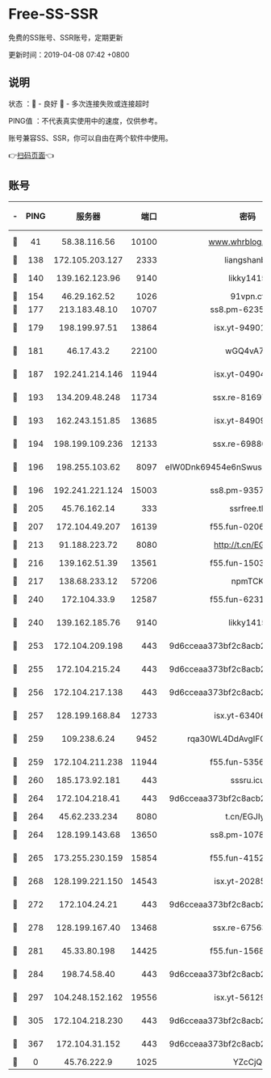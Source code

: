 # Free-SS-SSR

免费的SS账号、SSR账号，定期更新

更新时间：2019-04-08 07:42 +0800

## 说明

状态     ：🙂 - 良好 🙁 - 多次连接失败或连接超时

PING值   ：不代表真实使用中的速度，仅供参考。

账号兼容SS、SSR，你可以自由在两个软件中使用。

👉[扫码页面](https://liesauer.github.io/Free-SS-SSR/)👈

## 账号

|-|PING|服务器|端口|密码|加密方式|区域|
|:----:|:----:|:-----:|-----:|:----:|:----:|:----:|
|🙂|41|58.38.116.56|10100|www.whrblog.online|aes-256-cfb|CN|
|🙂|138|172.105.203.127|2333|liangshanbo|chacha20|JP|
|🙂|140|139.162.123.96|9140|likky1415|aes-256-cfb|JP|
|🙂|154|46.29.162.52|1026|91vpn.cf|rc4-md5|RU|
|🙂|177|213.183.48.10|10707|ss8.pm-62353163|rc4-md5|RU|
|🙂|179|198.199.97.51|13864|isx.yt-94901280|aes-256-cfb|US|
|🙂|181|46.17.43.2|22100|wGQ4vA7D|aes-256-gcm|RU|
|🙂|187|192.241.214.146|11944|isx.yt-04904484|aes-256-cfb|US|
|🙂|193|134.209.48.248|11734|ssx.re-81697761|aes-256-cfb|US|
|🙂|193|162.243.151.85|13685|isx.yt-84909187|aes-256-cfb|US|
|🙂|194|198.199.109.236|12133|ssx.re-69880169|aes-256-cfb|US|
|🙂|196|198.255.103.62|8097|eIW0Dnk69454e6nSwuspv9DmS201tQ0D|aes-256-cfb|US|
|🙂|196|192.241.221.124|15003|ss8.pm-93570423|aes-256-cfb|US|
|🙂|205|45.76.162.14|333|ssrfree.tk|rc4|SG|
|🙂|207|172.104.49.207|16139|f55.fun-02064603|aes-256-cfb|SG|
|🙂|213|91.188.223.72|8080|http://t.cn/EGJIyrl|rc4-md5|RU|
|🙂|216|139.162.51.39|13561|f55.fun-15030529|aes-256-cfb|SG|
|🙂|217|138.68.233.12|57206|npmTCK|rc4-md5|US|
|🙂|240|172.104.33.9|12587|f55.fun-62319009|aes-256-cfb|SG|
|🙂|240|139.162.185.76|9140|likky1415|aes-256-cfb|DE|
|🙂|253|172.104.209.198|443|9d6cceaa373bf2c8acb22e60b6a58be6|aes-256-cfb|US|
|🙂|255|172.104.215.24|443|9d6cceaa373bf2c8acb22e60b6a58be6|aes-256-cfb|US|
|🙂|256|172.104.217.138|443|9d6cceaa373bf2c8acb22e60b6a58be6|aes-256-cfb|US|
|🙂|257|128.199.168.84|12733|isx.yt-63406033|aes-256-cfb|SG|
|🙂|259|109.238.6.24|9452|rqa30WL4DdAvgIFG6Fs3znzTa|aes-256-cfb|FR|
|🙂|259|172.104.211.238|11944|f55.fun-53560857|aes-256-cfb|US|
|🙂|260|185.173.92.181|443|sssru.icu|rc4-md5|RU|
|🙂|264|172.104.218.41|443|9d6cceaa373bf2c8acb22e60b6a58be6|aes-256-cfb|US|
|🙂|264|45.62.233.234|8080|t.cn/EGJIyrl|rc4-md5|CA|
|🙂|264|128.199.143.68|13650|ss8.pm-10789087|aes-256-cfb|SG|
|🙂|265|173.255.230.159|15854|f55.fun-41521636|aes-256-cfb|US|
|🙂|268|128.199.221.150|14543|isx.yt-20285065|aes-256-cfb|SG|
|🙂|272|172.104.24.21|443|9d6cceaa373bf2c8acb22e60b6a58be6|aes-256-cfb|US|
|🙂|278|128.199.167.40|13468|ssx.re-67563854|aes-256-cfb|SG|
|🙂|281|45.33.80.198|14425|f55.fun-15681985|aes-256-cfb|US|
|🙂|284|198.74.58.40|443|9d6cceaa373bf2c8acb22e60b6a58be6|aes-256-cfb|US|
|🙂|297|104.248.152.162|19556|isx.yt-56129369|aes-256-cfb|SG|
|🙂|305|172.104.218.230|443|9d6cceaa373bf2c8acb22e60b6a58be6|aes-256-cfb|US|
|🙂|367|172.104.31.152|443|9d6cceaa373bf2c8acb22e60b6a58be6|aes-256-cfb|US|
|🙁|0|45.76.222.9|1025|YZcCjQ|rc4-md5|JP|
